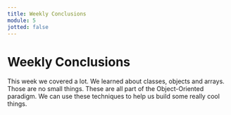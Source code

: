 ```yaml
---
title: Weekly Conclusions
module: 5
jotted: false
---
```


# Weekly Conclusions

This week we covered a lot.  We learned about classes, objects and arrays. Those are no small things.  These are all part of the Object-Oriented paradigm.  We can use these techniques to help us build some really cool things.  